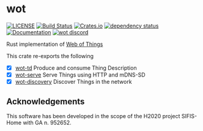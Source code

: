 # wot

[![LICENSE](https://img.shields.io/badge/license-MIT-blue.svg)](LICENSE)
[![Build Status](https://github.com/sifis-home/wot-td/workflows/wot-td/badge.svg)](https://github.com/sifis-home/wot/actions)
[![Crates.io](https://img.shields.io/crates/v/wot.svg)](https://crates.io/crates/wot) [![dependency status](https://deps.rs/repo/github/sifis-home/wot/status.svg)](https://deps.rs/repo/github/sifis-home/wot) [![Documentation](https://docs.rs/wot/badge.svg)](https://docs.rs/wot/)
[![wot discord](https://img.shields.io/badge/wot-discord-blue)](https://discord.gg/5zy68ukBrv)

Rust implementation of [Web of Things](https://www.w3.org/WoT/wg/)

This crate re-exports the following
- [x] [wot-td](https://github.com/wot-rust/wot-td) Produce and consume Thing Description 
- [x] [wot-serve](https://github.com/wot-rust/wot-serve) Serve Things using HTTP and mDNS-SD
- [x] [wot-discovery](https://github.com/wot-rust/wot-discovery) Discover Things in the network  

## Acknowledgements

This software has been developed in the scope of the H2020 project SIFIS-Home with GA n. 952652.
